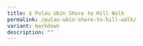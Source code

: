 ```yaml
---
title: $ Pulau Ubin Shore to Hill Walk
permalink: /pulau-ubin-shore-to-hill-walk/
variant: markdown
description: ""
---
```

